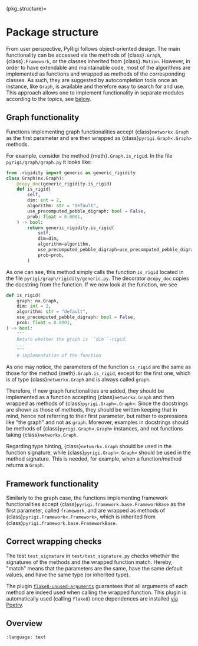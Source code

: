 (pkg_structure)=
# Package structure

From user perspective, PyRigi follows object-oriented design.
The main functionality can be accessed via the methods of {class}`.Graph`, {class}`.Framework`,
or the classes inherited from {class}`.Motion`.
However, in order to have extendable and maintainable code,
most of the algorithms are implemented as functions and wrapped as methods of the corresponding classes.
As such, they are suggested by autocompletion tools once
an instance, like `Graph`, is available and therefore easy to search for and use.
This approach allows one to implement functionality in separate modules according to the topics,
see [below](#overview).

## Graph functionality

Functions implementing graph functionalities accept {class}`networkx.Graph` as the first parameter
and are then wrapped as {class}`pyrigi.Graph<.Graph>` methods.

For example, consider the method {meth}`.Graph.is_rigid`.
In the file `pyrigi/graph/graph.py` it looks like:

```python
from .rigidity import generic as generic_rigidity
class Graph(nx.Graph):
    @copy_doc(generic_rigidity.is_rigid)
    def is_rigid(
        self,
        dim: int = 2,
        algorithm: str = "default",
        use_precomputed_pebble_digraph: bool = False,
        prob: float = 0.0001,
    ) -> bool:
        return generic_rigidity.is_rigid(
            self,
            dim=dim,
            algorithm=algorithm,
            use_precomputed_pebble_digraph=use_precomputed_pebble_digraph,
            prob=prob,
        )
```

As one can see, this method simply calls the function `is_rigid`
located in the file `pyrigi/graph/rigidity/generic.py`.
The decorator `@copy_doc` copies the docstring from the function.
If we now look at the function, we see

```python
def is_rigid(
    graph: nx.Graph,
    dim: int = 2,
    algorithm: str = "default",
    use_precomputed_pebble_digraph: bool = False,
    prob: float = 0.0001,
) -> bool:
    """
    Return whether the graph is ``dim``-rigid.
    ...
    """
    # implementation of the function
```

As one may notice, the parameters of the function `is_rigid` are the same as those
for the method {meth}`.Graph.is_rigid`, except for the first one,
which is of type {class}`networkx.Graph` and is always called `graph`.

Therefore, if new graph functionalities are added,
they should be implemented as a function accepting {class}`networkx.Graph`
and then wrapped as methods of {class}`pyrigi.Graph<.Graph>`.
Since the docstrings are shown as those of methods,
they should be written keeping that in mind,
hence not referring to their first parameter,
but rather to expressions like "the graph" and not as `graph`.
Moreover, examples in docstrings should be methods of {class}`pyrigi.Graph<.Graph>` instances,
and not functions taking {class}`networkx.Graph`.

Regarding type hinting, {class}`networkx.Graph` should be used in the function signature,
while {class}`pyrigi.Graph<.Graph>` should be used in the method signature.
This is needed, for example, when a function/method returns a `Graph`.

## Framework functionality

Similarly to the graph case, the functions implementing framework functionalities
accept {class}`pyrigi.framework.base.FrameworkBase` as the first parameter, called `framework`, and
are wrapped as methods of {class}`pyrigi.Framework<.Framework>`,
which is inherited from {class}`pyrigi.framework.base.FrameworkBase`.

## Correct wrapping checks

The test `test_signature` in `test/test_signature.py` checks whether the signatures
of the methods and the wrapped function match.
Hereby, "match" means that the parameters are the same, have the same default values,
and have the same type (or inherited type).

The plugin [`flake8-unused-arguments`](https://github.com/nhoad/flake8-unused-arguments) guarantees that all arguments of each method are indeed used when calling the wrapped function.
This plugin is automatically used (calling `flake8`) once dependences are installed [via Poetry](#dependencies-poetry).


## Overview

```{literalinclude} ./pyrigi_structure.txt
:language: text
```
